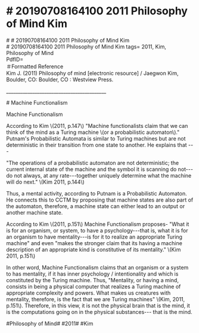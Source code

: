 # \# 20190708164100 2011 Philosophy of Mind Kim

\# \# 20190708164100 2011 Philosophy of Mind Kim\
\# 20190708164100 2011 Philosophy of Mind Kim tags= 2011, Kim, Philosophy of Mind\
PdfID=\
＃Formatted Reference\
Kim J. (2011) Philosophy of mind \[electronic resource\] / Jaegwon Kim, Boulder, CO: Boulder, CO : Westview Press.

\_\_\_\_\_\_\_\_\_\_\_\_\_\_\_\_\_\_\_\_\_\_\_\_\_\_\_\_\_\_\_\_\_\_\_\_\_\_\_\_\_\_

\# Machine Functionalism

Machine Functionalism

According to Kim \\(2011, p.147\\) "Machine functionalists claim that we can think of the mind as a Turing machine \\(or a probabilistic automaton\\)." Putnam\'s Probabilistic Automata is similar to Turing machines but are not deterministic in their transition from one state to another. He explains that ---

"The operations of a probabilistic automaton are not deterministic; the current internal state of the machine and the symbol it is scanning do not---do not always, at any rate---together uniquely determine what the machine will do next." \\(Kim 2011, p.144\\)

Thus, a mental activity, according to Putnam is a Probabilistic Automaton. He connects this to CCTM by proposing that machine states are also part of the automaton, therefore, a machine state can either lead to an output or another machine state.

According to Kim \\(2011, p.151\\) Machine Functionalism proposes- "What it is for an organism, or system, to have a psychology---that is, what it is for an organism to have mentality---is for it to realize an appropriate Turing machine" and even "makes the stronger claim that its having a machine description of an appropriate kind is constitutive of its mentality." \\(Kim 2011, p.151\\)

In other word, Machine Functionalism claims that an organism or a system to has mentality, if it has inner psychology / intentionality and which is constituted by the Turing machine. Thus, "Mentality, or having a mind, consists in being a physical computer that realizes a Turing machine of appropriate complexity and powers. What makes us creatures with mentality, therefore, is the fact that we are Turing machines" \\(Kim, 2011, p.151\\). Therefore, in this view, it is not the physical brain that is the mind, it is the computations going on in the physical substances--- that is the mind.

\#Philosophy of Mind\# \#2011\# \#Kim
